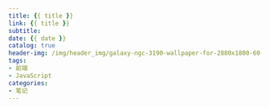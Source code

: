 ```yaml
---
title: {{ title }}
link: {{ title }}
subtitle:
date: {{ date }}
catalog: true
header-img: /img/header_img/galaxy-ngc-3190-wallpaper-for-2880x1800-60-653.jpg
tags:
- 前端
- JavaScript
categories:
- 笔记
---
```


<!-- more -->
